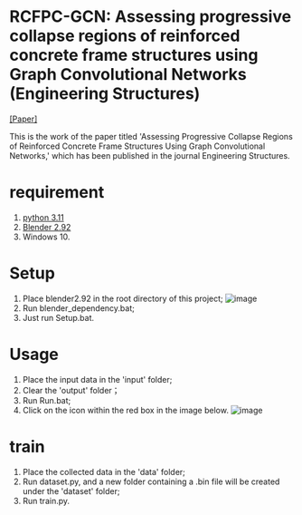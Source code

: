 # RCFPC-GCN: Assessing progressive collapse regions of reinforced concrete frame structures using Graph Convolutional Networks (Engineering Structures)
[[Paper]](https://doi.org/10.1016/j.engstruct.2024.119076)

This is the work of the paper titled 'Assessing Progressive Collapse Regions of Reinforced Concrete Frame Structures Using Graph Convolutional Networks,' which has been published in the journal Engineering Structures.
# requirement
1. [python 3.11](https://www.python.org/downloads/release/python-3118/)
2. [Blender 2.92](https://download.blender.org/release/Blender2.92/)
3. Windows 10.
# Setup
1. Place blender2.92 in the root directory of this project;
![image](https://github.com/user-attachments/assets/da6ec414-77f8-477d-8352-3cd1c1a1b830)
2. Run blender_dependency.bat;
3. Just run Setup.bat.
# Usage
1. Place the input data in the 'input' folder;
2. Clear the 'output' folder；
3. Run Run.bat;
4. Click on the icon within the red box in the image below.
![image](https://github.com/user-attachments/assets/5c4e25e0-c072-4c36-9b3e-697345cb694e)
# train
1. Place the collected data in the 'data' folder;
2. Run dataset.py, and a new folder containing a .bin file will be created under the 'dataset' folder;
3. Run train.py.
